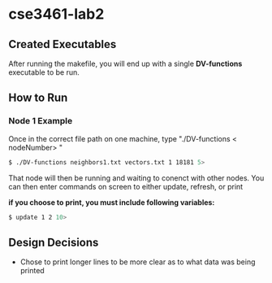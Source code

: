 # cse3461-lab2
## Created Executables
After running the makefile, you will end up with a single **DV-functions** executable to be run. 

## How to Run
### Node 1 Example
Once in the correct file path on one machine, type "./DV-functions <neighborFile>  <vectorFile> < nodeNumber> <myMport> <number of nodes>"
```bash
$ ./DV-functions neighbors1.txt vectors.txt 1 18181 5>
```
That node will then be running and waiting to conenct with other nodes. You can then enter commands on screen to either update, refresh, or print

**if you choose to print, you must include following variables: <fromNode> <toNode> <cost>**
```bash
$ update 1 2 10>
```

## Design Decisions
- Chose to print longer lines to be more clear as to what data was being printed